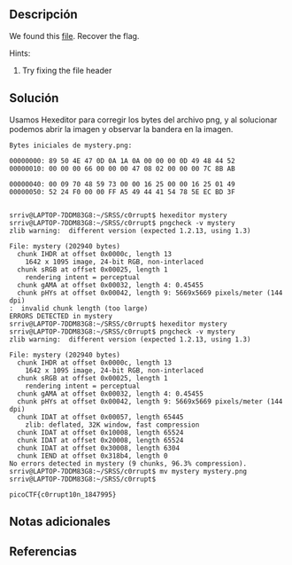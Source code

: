 ## Descripción

We found this [file](https://jupiter.challenges.picoctf.org/static/ab30fcb7d47364b4190a7d3d40edb551/mystery). Recover the flag.

Hints:
1. Try fixing the file header
## Solución 
Usamos Hexeditor para corregir los bytes del archivo png, y al solucionar podemos abrir la imagen y observar la bandera en la imagen.

~~~
Bytes iniciales de mystery.png:

00000000: 89 50 4E 47 0D 0A 1A 0A 00 00 00 0D 49 48 44 52
00000010: 00 00 00 66 00 00 00 47 08 02 00 00 00 7C 8B AB

00000040: 00 09 70 48 59 73 00 00 16 25 00 00 16 25 01 49
00000050: 52 24 F0 00 00 FF A5 49 44 41 54 78 5E EC BD 3F


~~~

~~~
srriv@LAPTOP-7DDM83G8:~/SRSS/c0rrupt$ hexeditor mystery
srriv@LAPTOP-7DDM83G8:~/SRSS/c0rrupt$ pngcheck -v mystery
zlib warning:  different version (expected 1.2.13, using 1.3)

File: mystery (202940 bytes)
  chunk IHDR at offset 0x0000c, length 13
    1642 x 1095 image, 24-bit RGB, non-interlaced
  chunk sRGB at offset 0x00025, length 1
    rendering intent = perceptual
  chunk gAMA at offset 0x00032, length 4: 0.45455
  chunk pHYs at offset 0x00042, length 9: 5669x5669 pixels/meter (144 dpi)
:  invalid chunk length (too large)
ERRORS DETECTED in mystery
srriv@LAPTOP-7DDM83G8:~/SRSS/c0rrupt$ hexeditor mystery
srriv@LAPTOP-7DDM83G8:~/SRSS/c0rrupt$ pngcheck -v mystery
zlib warning:  different version (expected 1.2.13, using 1.3)

File: mystery (202940 bytes)
  chunk IHDR at offset 0x0000c, length 13
    1642 x 1095 image, 24-bit RGB, non-interlaced
  chunk sRGB at offset 0x00025, length 1
    rendering intent = perceptual
  chunk gAMA at offset 0x00032, length 4: 0.45455
  chunk pHYs at offset 0x00042, length 9: 5669x5669 pixels/meter (144 dpi)
  chunk IDAT at offset 0x00057, length 65445
    zlib: deflated, 32K window, fast compression
  chunk IDAT at offset 0x10008, length 65524
  chunk IDAT at offset 0x20008, length 65524
  chunk IDAT at offset 0x30008, length 6304
  chunk IEND at offset 0x318b4, length 0
No errors detected in mystery (9 chunks, 96.3% compression).
srriv@LAPTOP-7DDM83G8:~/SRSS/c0rrupt$ mv mystery mystery.png
srriv@LAPTOP-7DDM83G8:~/SRSS/c0rrupt$

~~~

~~~
picoCTF{c0rrupt10n_1847995}
~~~
## Notas adicionales 
## Referencias
